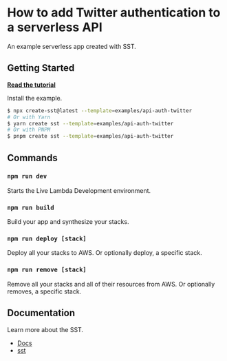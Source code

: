 # How to add Twitter authentication to a serverless API

An example serverless app created with SST.

## Getting Started

[**Read the tutorial**](https://sst.dev/examples/how-to-add-twitter-authentication-to-a-serverless-api.html)

Install the example.

```bash
$ npx create-sst@latest --template=examples/api-auth-twitter
# Or with Yarn
$ yarn create sst --template=examples/api-auth-twitter
# Or with PNPM
$ pnpm create sst --template=examples/api-auth-twitter
```

## Commands

### `npm run dev`

Starts the Live Lambda Development environment.

### `npm run build`

Build your app and synthesize your stacks.

### `npm run deploy [stack]`

Deploy all your stacks to AWS. Or optionally deploy, a specific stack.

### `npm run remove [stack]`

Remove all your stacks and all of their resources from AWS. Or optionally removes, a specific stack.

## Documentation

Learn more about the SST.

- [Docs](https://docs.sst.dev/)
- [sst](https://docs.sst.dev/packages/sst)
